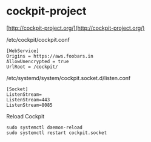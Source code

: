 # cockpit-project
[http://cockpit-project.org/](http://cockpit-project.org/)


/etc/cockpit/cockpit.conf
```
[WebService]
Origins = https://aws.foobars.in
AllowUnencrypted = true
UrlRoot = /cockpit/
```

/etc/systemd/system/cockpit.socket.d/listen.conf
```
[Socket]
ListenStream=
ListenStream=443
ListenStream=8085
```

Reload Cockpit
```
sudo systemctl daemon-reload
sudo systemctl restart cockpit.socket
```
